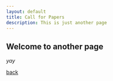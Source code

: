 ```yaml
---
layout: default
title: Call for Papers
description: This is just another page
---
```


## Welcome to another page

_yay_

[back](./)
